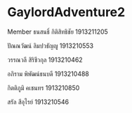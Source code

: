 # GaylordAdventure2
Member
ธนสนธิ์ กิติสิทธิชัย 1913211205 

ปัณณวัฒน์ ลิมปวธัญญู 1913210553 

วรรณวลี สิริชีวกุล 1913210462

อภิราม พิพัฒน์ธนบดี 1913210488 

กิตติภูมิ คเชนทร 1913210850 

สรัล สีอุไรย์ 1913210546 
